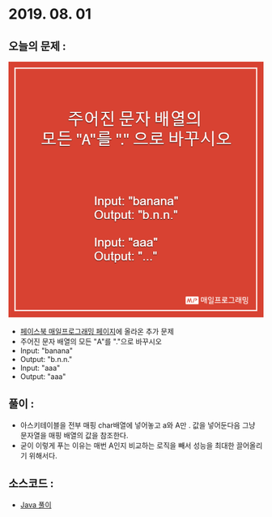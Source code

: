 # 2019. 08. 01

## 오늘의 문제 : 

![Extra Problem](20190801_extra.png)
- [페이스북 매일프로그래밍 페이지](https://www.facebook.com/mailprogramming/)에 올라온 추가 문제
- 주어진 문자 배열의 모든 "A"를 "."으로 바꾸시오
- Input: "banana"
- Output: "b.n.n."
- Input: "aaa"
- Output: "aaa"

## 풀이 :

- 아스키테이블을 전부 매핑 char배열에 넣어놓고 a와 A만 . 값을 넣어둔다음 그냥 문자열을 매핑 배열의 값을 참조한다.
- 굳이 이렇게 푸는 이유는 매번 A인지 비교하는 로직을 빼서 성능을 최대한 끌어올리기 위해서다.
 
## 소스코드 : 

- [Java 풀이](../../src/main/java/dev/haenara/mailprogramming/solution/y2019/m08/d01/Solution190801.java)